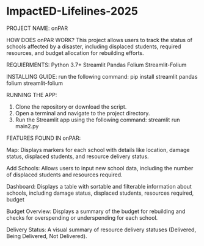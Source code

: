 # ImpactED-Lifelines-2025

PROJECT NAME: onPAR

HOW DOES onPAR WORK?
This project allows users to track the status of schools affected by a disaster, 
including displaced students, required resources, and budget allocation for 
rebuilding efforts.

REQUIERMENTS:
Python 3.7+
Streamlit
Pandas
Folium
Streamlit-Folium

INSTALLING GUIDE:
run the following command: pip install streamlit pandas folium streamlit-folium

RUNNING THE APP:
1. Clone the repository or download the script.
2. Open a terminal and navigate to the project directory.
3. Run the Streamlit app using the following command: streamlit run main2.py

FEATURES FOUND IN onPAR:

Map: Displays markers for each school with details like location, damage status, 
displaced students, and resource delivery status.

Add Schools: Allows users to input new school data, including the number of 
displaced students and resources required.

Dashboard: Displays a table with sortable and filterable information about 
schools, including damage status, displaced students, resources required, budget

Budget Overview: Displays a summary of the budget for rebuilding and checks for 
overspending or underspending for each school.

Delivery Status: A visual summary of resource delivery statuses 
(Delivered, Being Delivered, Not Delivered).
